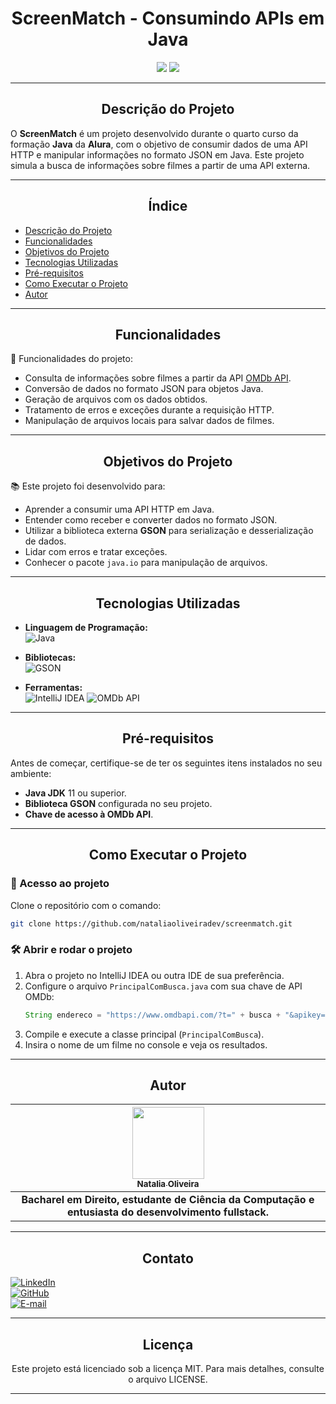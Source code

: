 # <h1 align="center">ScreenMatch - Consumindo APIs em Java</h1>

<p align="center">
<img src="https://img.shields.io/badge/Java-ED8B00?style=for-the-badge&logo=openjdk&logoColor=white"/>
<img src="https://img.shields.io/badge/GSON-000?style=for-the-badge&logo=google&logoColor=red"/>
</p>

---

## <h2 align="center">Descrição do Projeto</h2>

O **ScreenMatch** é um projeto desenvolvido durante o quarto curso da formação **Java** da **Alura**, com o objetivo de consumir dados de uma API HTTP e manipular informações no formato JSON em Java. Este projeto simula a busca de informações sobre filmes a partir de uma API externa.

---

## <h2 align="center">Índice</h2>

* [Descrição do Projeto](#descrição-do-projeto)
* [Funcionalidades](#funcionalidades)
* [Objetivos do Projeto](#objetivos-do-projeto)
* [Tecnologias Utilizadas](#tecnologias-utilizadas)
* [Pré-requisitos](#pré-requisitos)
* [Como Executar o Projeto](#como-executar-o-projeto)
* [Autor](#autor)

---

## <h2 align="center">Funcionalidades</h2>

🔨 Funcionalidades do projeto:

- Consulta de informações sobre filmes a partir da API [OMDb API](https://www.omdbapi.com/).
- Conversão de dados no formato JSON para objetos Java.
- Geração de arquivos com os dados obtidos.
- Tratamento de erros e exceções durante a requisição HTTP.
- Manipulação de arquivos locais para salvar dados de filmes.

---

## <h2 align="center">Objetivos do Projeto</h2>

📚 Este projeto foi desenvolvido para:
- Aprender a consumir uma API HTTP em Java.
- Entender como receber e converter dados no formato JSON.
- Utilizar a biblioteca externa **GSON** para serialização e desserialização de dados.
- Lidar com erros e tratar exceções.
- Conhecer o pacote `java.io` para manipulação de arquivos.

---

## <h2 align="center">Tecnologias Utilizadas</h2>

- **Linguagem de Programação:**  
![Java](https://img.shields.io/badge/java-000.svg?style=for-the-badge&logo=openjdk&logoColor=%23ED8B00)

- **Bibliotecas:**  
![GSON](https://img.shields.io/badge/GSON-000?style=for-the-badge&logo=google&logoColor=red)

- **Ferramentas:**  
![IntelliJ IDEA](https://img.shields.io/badge/IntelliJ_IDEA-000?style=for-the-badge&logo=intellijidea)
![OMDb API](https://img.shields.io/badge/OMDb_API-000?style=for-the-badge&logo=api&logoColor=red)

---

## <h2 align="center">Pré-requisitos</h2>

Antes de começar, certifique-se de ter os seguintes itens instalados no seu ambiente:

- **Java JDK** 11 ou superior.  
- **Biblioteca GSON** configurada no seu projeto.  
- **Chave de acesso à OMDb API**.

---

## <h2 align="center">Como Executar o Projeto</h2>

### 📁 Acesso ao projeto

Clone o repositório com o comando:

```bash
git clone https://github.com/nataliaoliveiradev/screenmatch.git
```

### 🛠️ Abrir e rodar o projeto

1. Abra o projeto no IntelliJ IDEA ou outra IDE de sua preferência.  
2. Configure o arquivo `PrincipalComBusca.java` com sua chave de API OMDb:
   ```java
   String endereco = "https://www.omdbapi.com/?t=" + busca + "&apikey=SUA_CHAVE_AQUI";
   ```
3. Compile e execute a classe principal (`PrincipalComBusca`).  
4. Insira o nome de um filme no console e veja os resultados.  

---

## <h2 align="center">Autor</h2>

<div align="center">

| [<img src="https://avatars.githubusercontent.com/u/172914574?v=4" width=115><br><sub>Natalia Oliveira</sub>](https://github.com/nataliaoliveiradev) |
| :---: |
| **Bacharel em Direito, estudante de Ciência da Computação e entusiasta do desenvolvimento fullstack.** |

</div>

---

## <h2 align="center">Contato</h2>

[![LinkedIn](https://img.shields.io/badge/LinkedIn-000?style=for-the-badge&logo=linkedin&logoColor=ff6e96)](https://www.linkedin.com/in/nataliaoliveiradev/)  
[![GitHub](https://img.shields.io/badge/GitHub-000?style=for-the-badge&logo=github&logoColor=ff6e96)](https://github.com/nataliaoliveiradev)  
[![E-mail](https://img.shields.io/badge/-Email-000?style=for-the-badge&logo=microsoft-outlook&logoColor=ff6e96)](mailto:profissionalnataliaoliveira@gmail.com)

---

## <h2 align="center">Licença</h2>

<p align="center">
Este projeto está licenciado sob a licença MIT. Para mais detalhes, consulte o arquivo LICENSE.
</p>

---
